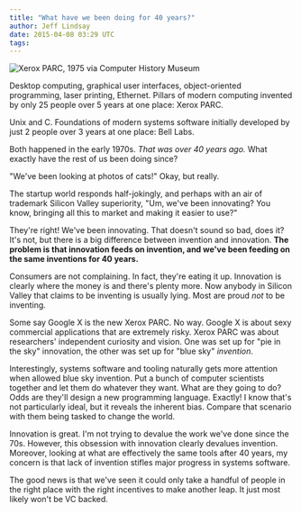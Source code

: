 ```yaml
---
title: "What have we been doing for 40 years?"
author: Jeff Lindsay
date: 2015-04-08 03:29 UTC
tags:
---
```

<img src="/images/xerox_parc_1975.jpg" title="Xerox PARC, 1975 via Computer History Museum" />

Desktop computing, graphical user interfaces, object-oriented programming, laser printing, Ethernet. Pillars of modern computing invented by only 25 people over 5 years at one place: Xerox PARC.

Unix and C. Foundations of modern systems software initially developed by just 2 people over 3 years at one place: Bell Labs.

Both happened in the early 1970s. *That was over 40 years ago.* What exactly have the rest of us been doing since?

"We've been looking at photos of cats!" Okay, but really.

The startup world responds half-jokingly, and perhaps with an air of trademark Silicon Valley superiority, "Um, we've been innovating? You know, bringing all this to market and making it easier to use?"

They're right! We've been innovating. That doesn't sound so bad, does it? It's not, but there is a big difference between invention and innovation. **The problem is that innovation feeds on invention, and we've been feeding on the same inventions for 40 years.**

Consumers are not complaining. In fact, they're eating it up. Innovation is clearly where the money is and there's plenty more. Now anybody in Silicon Valley that claims to be inventing is usually lying. Most are proud *not* to be inventing.

Some say Google X is the new Xerox PARC. No way. Google X is about sexy commercial applications that are extremely risky. Xerox PARC was about researchers' independent curiosity and vision. One was set up for "pie in the sky" innovation, the other was set up for "blue sky" *invention*.

Interestingly, systems software and tooling naturally gets more attention when allowed blue sky invention. Put a bunch of computer scientists together and let them do whatever they want. What are they going to do? Odds are they'll design a new programming language. Exactly! I know that's not particularly ideal, but it reveals the inherent bias. Compare that scenario with them being tasked to change the world.

Innovation is great. I'm not trying to devalue the work we've done since the 70s. However, this obsession with innovation clearly devalues invention. Moreover, looking at what are effectively the same tools after 40 years, my concern is that lack of invention stifles major progress in systems software.

The good news is that we've seen it could only take a handful of people in the right place with the right incentives to make another leap. It just most likely won't be VC backed.
